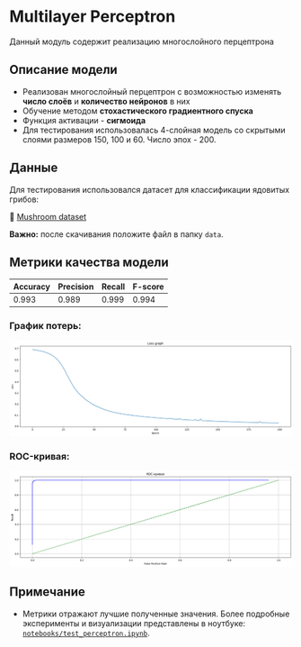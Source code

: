 # Multilayer Perceptron

Данный модуль содержит реализацию многослойного перцептрона

## Описание модели

- Реализован многослойный перцептрон с возможностью изменять **число слоёв** и **количество нейронов** в них
- Обучение методом **стохастического градиентного спуска** 
- Функция активации - **сигмоида**
- Для тестирования использовалась 4-слойная модель со скрытыми слоями размеров 150, 100 и 60. Число эпох - 200.

## Данные

Для тестирования использовался датасет для классификации ядовитых грибов:

🔗 [Mushroom dataset](https://archive.ics.uci.edu/ml/datasets/Mushroom)

**Важно:** после скачивания положите файл в папку `data`.

## Метрики качества модели

| Accuracy | Precision | Recall | F-score |
|----------|-----------|--------|---------|
| 0.993    | 0.989     | 0.999  | 0.994   |

### График потерь:
![Loss Curve](images/loss_mlp.png)

### ROC-кривая:
![ROC Curve](images/ROC_mlp.png)

## Примечание

- Метрики отражают лучшие полученные значения. Более подробные эксперименты и визуализации представлены в ноутбуке: [`notebooks/test_perceptron.ipynb`](../notebooks/test_perceptron.ipynb).
